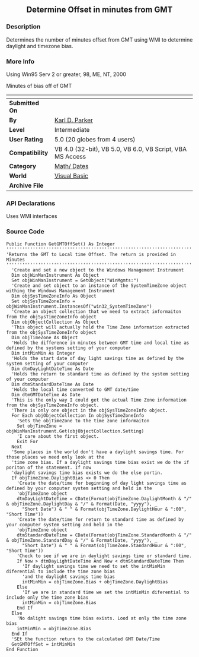 ﻿<div align="center">

## Determine Offset in minutes from GMT


</div>

### Description

Determines the number of minutes offset from GMT using WMI to determine daylight and timezone bias.
 
### More Info
 
Using Win95 Serv 2 or greater, 98, ME, NT, 2000

Minutes of bias off of GMT


<span>             |<span>
---                |---
**Submitted On**   |
**By**             |[Karl D\. Parker](https://github.com/Planet-Source-Code/PSCIndex/blob/master/ByAuthor/karl-d-parker.md)
**Level**          |Intermediate
**User Rating**    |5.0 (20 globes from 4 users)
**Compatibility**  |VB 4\.0 \(32\-bit\), VB 5\.0, VB 6\.0, VB Script, VBA MS Access
**Category**       |[Math/ Dates](https://github.com/Planet-Source-Code/PSCIndex/blob/master/ByCategory/math-dates__1-37.md)
**World**          |[Visual Basic](https://github.com/Planet-Source-Code/PSCIndex/blob/master/ByWorld/visual-basic.md)
**Archive File**   |[](https://github.com/Planet-Source-Code/karl-d-parker-determine-offset-in-minutes-from-gmt__1-26971/archive/master.zip)

### API Declarations

Uses WMI interfaces


### Source Code

```
Public Function GetGMTOffSet() As Integer
'''''''''''''''''''''''''''''''''''''''''''''''''''''''''''''''''''''''''''''''''''''''''''''
'Returns the GMT to Local time Offset. The return is provided in Minutes
'''''''''''''''''''''''''''''''''''''''''''''''''''''''''''''''''''''''''''''''''''''''''''''
  'Create and set a new object to the Windows Management Instrument
  Dim objWinManInstrument As Object
  Set objWinManInstrument = GetObject("WinMgmts:")
  'Create and set object to an instance of the SystemTimeZone object withing the Windows Management Instrument
  Dim objSysTimeZoneInfo As Object
  Set objSysTimeZoneInfo = objWinManInstrument.InstancesOf("win32_SystemTimeZone")
  'Create an object collection that we need to extract informaiton from the objSysTimeZoneInfo object
  Dim objObjectCollection As Object
  'This object will actually hold the Time Zone information extracted from the objSysTimeZoneInfo object
  Dim objTimeZone As Object
  'Holds the difference in minutes between GMT time and local time as defined by the systems setting of your computer
  Dim intMinMin As Integer
  'Holds the start date of day light savings time as defined by the system setting of your computer
  Dim dtmDayLightDateTime As Date
  'Holds the return to standard time as defined by the system setting of your computer
  Dim dtmStandardDateTime As Date
  'Holds the local time converted to GMT date/time
  Dim dtmGMTDateTime As Date
  'This is the only way I could get the actual Time Zone information from the objSysTimeZoneInfo object.
  'There is only one object in the objSysTimeZoneInfo object.
  For Each objObjectCollection In objSysTimeZoneInfo
    'Sets the objTimeZone to the time zone informaiton
    Set objTimeZone = objWinManInstrument.Get(objObjectCollection.Setting)
    'I care about the first object.
    Exit For
  Next
  'Some places in the world don't have a daylight savings time. For those places we need only look at the
  'time zone bias. If a daylight savings time bias exist we do the if poriton of the statement. If now
  'daylight savings time bias exists we do the else portin.
  If objTimeZone.DaylightBias <> 0 Then
    'Create the date/time for beginning of day light savings time as defined by your computer system setting and held in the
    'objTimeZone object
    dtmDayLightDateTime = CDate(Format(objTimeZone.DaylightMonth & "/" & objTimeZone.DaylightDay & "/" & Format(Date, "yyyy"), _
      "Short Date") & " " & Format(objTimeZone.DaylightHour & ":00", "Short Time"))
    'Create the date/time for return to standard time as defined by your computer system setting and held in the
    'objTimeZone object
    dtmStandardDateTime = CDate(Format(objTimeZone.StandardMonth & "/" & objTimeZone.StandardDay & "/" & Format(Date, "yyyy"), _
      "Short Date") & " " & Format(objTimeZone.StandardHour & ":00", "Short Time"))
    'Check to see if we are in daylight savings time or standard time.
    If Now > dtmDayLightDateTime And Now < dtmStandardDateTime Then
      'If daylight savings time we need to set the intMinMin diferential to include the time zone bias
      'and the daylight savings time bias
      intMinMin = objTimeZone.Bias + objTimeZone.DaylightBias
    Else
      'If we are in standard time we set the intMinMin diferential to include only the time zone bias
      intMinMin = objTimeZone.Bias
    End If
  Else
    'No dalight savings time bias exists. Lood at only the time zone bias
    intMinMin = objTimeZone.Bias
  End If
  'SEt the function return to the calculated GMT Date/Time
  GetGMTOffSet = intMinMin
End Function
```

